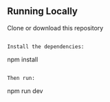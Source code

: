 ## Running Locally

Clone or download this repository

```

Install the dependencies:

```
npm install
```

Then run:

```
npm run dev
```


